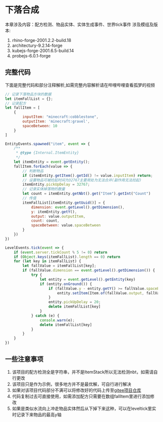 # 下落合成
本章涉及内容：配方检测、物品实体、实体生成事件、世界tick事件
涉及模组及版本:
1. rhino-forge-2001.2.2-build.18
2. architectury-9.2.14-forge
3. kubejs-forge-2001.6.5-build.14
4. probejs-6.0.1-forge

## 完整代码
下面是完整代码和部分注释解析,如需完整内容解析请在哔哩哔哩查看孤梦的视频
```js
// 记录下落物品方块的数据
let itemFallList = {};
// 记录配方
let fallItem = [
    {
        inputItem: "minecraft:cobblestone",
        outputItem: 'minecraft:gravel',
        spaceBetween: 10
    }
]

EntityEvents.spawned("item", event => {
    /**
     * @type {Internal.ItemEntity}
     */
    let itemEntity = event.getEntity();
    fallItem.forEach(value => {
        // 判断物品
        if (itemEntity.getItem().getId() != value.inputItem) return;
        // 设置物品可被捡起时间为32767主要用处为无法合并(副作用无法捡起)
        itemEntity.pickUpDelay = 32767;
        // 记录实体掉落物的数量
        let count = itemEntity.getNbt().get("Item").getInt("Count")
        // 传值
        itemFallList[itemEntity.getUuid()] = {
            dimension: event.getLevel().getDimension(),
            y: itemEntity.getY(),
            output: value.outputItem,
            count: count,
            spaceBetween: value.spaceBetween
        }
    })
})

LevelEvents.tick(event => {
    if (event.server.tickCount % 5 != 0) return
    if (Object.keys(itemFallList).length == 0) return
    for (let key in itemFallList) {
        let fallValue = itemFallList[key];
        if (fallValue.dimension == event.getLevel().getDimension()) {
            try {
                let entity = event.getLevel().getEntity(key)
                if (entity.onGround()) {
                    if (fallValue.y - entity.getY() >= fallValue.spaceBetween) {
                        entity.setItem(Item.of(fallValue.output, fallValue.count))
                    }
                    entity.pickUpDelay = 20;
                    delete itemFallList[key]
                }
            } catch (e) {
                console.warn(e);
                delete itemFallList[key]
            }
        }
    }
})
```

## 一些注意事项
1. 该项目的配方检测全是字符串，并不是ItemStack所以无法检测nbt，如需请自行更改
2. 该项目只是作为示例，很多地方并不是最优解，可自行进行解决
3. 如果对该项目代码部分不满可以将修改好的代码上传至[gitee项目仓库](https://gitee.com/gumengmengs/kubejs-course)
4. 代码复制过去可直接使用，如需添加配方只需要在数组fallItem里进行添加修改
5. 如果是类似水流向上冲走物品实体然后从下掉下来这种，可以在leveltick里实时记录下来物品的最高y轴